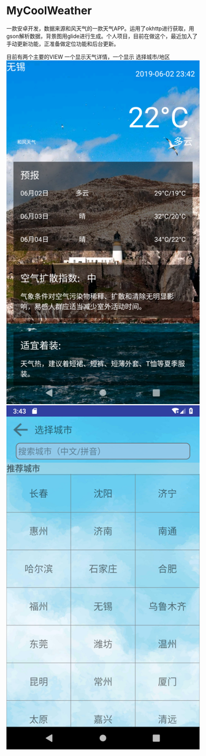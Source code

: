 # MyCoolWeather
一款安卓开发，数据来源和风天气的一款天气APP。运用了okhttp进行获取，用gson解析数据，背景图用glide进行生成。个人项目，目前在做这个，最近加入了手动更新功能，正准备做定位功能和后台更新。

目前有两个主要的VIEW 一个显示天气详情，一个显示 选择城市/地区
![效果图1](https://github.com/shougonyiren/MyCoolWeather/blob/master/app/Screenshot_1559490205.png)
![效果图2](https://github.com/shougonyiren/MyCoolWeather/blob/master/app/Screenshot_1559490215.png)
